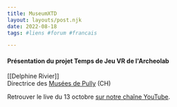 ```yaml
---
title: MuseumXTD  
layout: layouts/post.njk  
date: 2022-08-18
tags: #liens #forum #francais

---
```


#### Présentation du projet Temps de Jeu VR de l'Archeolab

[[Delphine Rivier]]  
Directrice des [Musées de Pully](http://www.museedartdepully.ch) (CH)  

  
Retrouver le live du 13 octobre [sur notre chaîne YouTube](https://www.youtube.com/channel/UCTZJM5WsXDkH8QgMdACUNyw).  